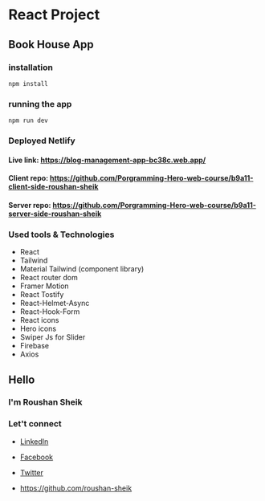 # React Project

## Book House App

### installation

```
npm install
```

### running the app

```
npm run dev
```

### Deployed Netlify

#### Live link: https://blog-management-app-bc38c.web.app/

#### Client repo: https://github.com/Porgramming-Hero-web-course/b9a11-client-side-roushan-sheik

#### Server repo: https://github.com/Porgramming-Hero-web-course/b9a11-server-side-roushan-sheik

### Used tools & Technologies

- React
- Tailwind
- Material Tailwind (component library)
- React router dom
- Framer Motion
- React Tostify
- React-Helmet-Async
- React-Hook-Form
- React icons
- Hero icons
- Swiper Js for Slider
- Firebase
- Axios

## Hello

### I'm Roushan Sheik

### Let't connect

- [LinkedIn](https://www.linkedin.com/in/roushan-sheik/)

- [Facebook](https://www.facebook.com/mdrowshansheikh008/)
- [Twitter](https://twitter.com/RoushanSheik)
- https://github.com/roushan-sheik
